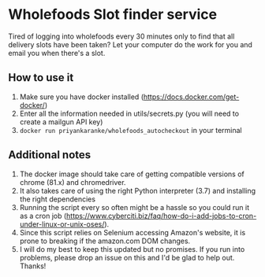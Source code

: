 <h1>Wholefoods Slot finder service</h1>	

Tired of logging into wholefoods every 30 minutes only to find that all delivery slots have been taken? Let your computer do the work for you and email you when there's a slot.

<h2>How to use it</h2>  

1. Make sure you have docker installed (https://docs.docker.com/get-docker/)  
2. Enter all the information needed in utils/secrets.py (you will need to create a mailgun API key)  
3. `docker run priyankaranke/wholefoods_autocheckout` in your terminal  

<h2>Additional notes</h2>  

1. The docker image should take care of getting compatible versions of chrome (81.x) and chromedriver.
2. It also takes care of using the right Python interpreter (3.7) and installing the right dependencies
3. Running the script every so often might be a hassle so you could run it as a cron job (https://www.cyberciti.biz/faq/how-do-i-add-jobs-to-cron-under-linux-or-unix-oses/).
4. Since this script relies on Selenium accessing Amazon's website, it is prone to breaking if the amazon.com DOM changes.  
5. I will do my best to keep this updated but no promises. If you run into problems, please drop an issue on this and I'd be glad to help out. Thanks!
